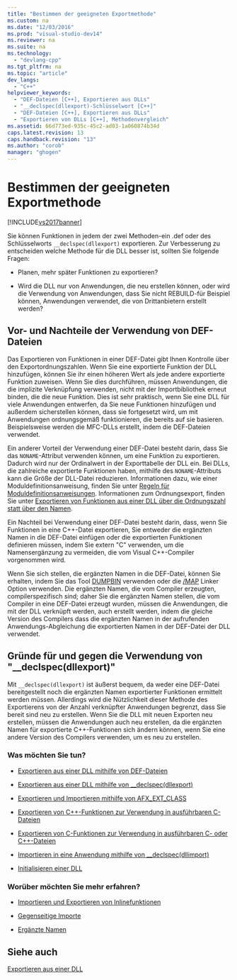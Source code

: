 ```yaml
---
title: "Bestimmen der geeigneten Exportmethode"
ms.custom: na
ms.date: "12/03/2016"
ms.prod: "visual-studio-dev14"
ms.reviewer: na
ms.suite: na
ms.technology: 
  - "devlang-cpp"
ms.tgt_pltfrm: na
ms.topic: "article"
dev_langs: 
  - "C++"
helpviewer_keywords: 
  - "DEF-Dateien [C++], Exportieren aus DLLs"
  - "__declspec(dllexport)-Schlüsselwort [C++]"
  - "DEF-Dateien [C++], Exportieren aus DLLs"
  - "Exportieren von DLLs [C++], Methodenvergleich"
ms.assetid: 66d773ed-935c-45c2-ad03-1a060874b34d
caps.latest.revision: 13
caps.handback.revision: "13"
ms.author: "corob"
manager: "ghogen"
---
```

# Bestimmen der geeigneten Exportmethode
[!INCLUDE[vs2017banner](../assembler/inline/includes/vs2017banner.md)]

Sie können Funktionen in jedem der zwei Methoden\-ein .def oder des Schlüsselworts `__declspec(dllexport)` exportieren.  Zur Verbesserung zu entscheiden welche Methode für die DLL besser ist, sollten Sie folgende Fragen:  
  
-   Planen, mehr später Funktionen zu exportieren?  
  
-   Wird die DLL nur von Anwendungen, die neu erstellen können, oder wird die Verwendung von Anwendungen, dass Sie nicht REBUILD\-für Beispiel können, Anwendungen verwendet, die von Drittanbietern erstellt werden?  
  
## Vor\- und Nachteile der Verwendung von DEF\-Dateien  
 Das Exportieren von Funktionen in einer DEF\-Datei gibt Ihnen Kontrolle über den Exportordnungszahlen.  Wenn Sie eine exportierte Funktion der DLL hinzufügen, können Sie ihr einen höheren Wert als jede andere exportierte Funktion zuweisen.  Wenn Sie dies durchführen, müssen Anwendungen, die die implizite Verknüpfung verwenden, nicht mit der Importbibliothek erneut binden, die die neue Funktion.  Dies ist sehr praktisch, wenn Sie eine DLL für viele Anwendungen entwerfen, da Sie neue Funktionen hinzufügen und außerdem sicherstellen können, dass sie fortgesetzt wird, um mit Anwendungen ordnungsgemäß funktionieren, die bereits auf sie basieren.  Beispielsweise werden die MFC\-DLLs erstellt, indem die DEF\-Dateien verwendet.  
  
 Ein anderer Vorteil der Verwendung einer DEF\-Datei besteht darin, dass Sie das `NONAME`\-Attribut verwenden können, um eine Funktion zu exportieren.  Dadurch wird nur der Ordinalwert in der Exporttabelle der DLL ein.  Bei DLLs, die zahlreiche exportierte Funktionen haben, mithilfe des `NONAME`\-Attributs kann die Größe der DLL\-Datei reduzieren.  Informationen dazu, wie einer Moduldefinitionsanweisung, finden Sie unter [Regeln für Moduldefinitionsanweisungen](../build/reference/rules-for-module-definition-statements.md).  Informationen zum Ordnungsexport, finden Sie unter [Exportieren von Funktionen aus einer DLL über die Ordnungszahl statt über den Namen](../build/exporting-functions-from-a-dll-by-ordinal-rather-than-by-name.md).  
  
 Ein Nachteil bei Verwendung einer DEF\-Datei besteht darin, dass, wenn Sie Funktionen in eine C\+\+\-Datei exportieren, Sie entweder die ergänzten Namen in die DEF\-Datei einfügen oder die exportierten Funktionen definieren müssen, indem Sie extern "C" verwenden, um die Namensergänzung zu vermeiden, die vom Visual C\+\+\-Compiler vorgenommen wird.  
  
 Wenn Sie sich stellen, die ergänzten Namen in die DEF\-Datei, können Sie erhalten, indem Sie das Tool [DUMPBIN](../build/reference/dumpbin-reference.md) verwenden oder die [\/MAP](../build/reference/map-generate-mapfile.md) Linker Option verwenden.  Die ergänzten Namen, die vom Compiler erzeugten, compilerspezifisch sind; daher Sie die ergänzten Namen stellen, die vom Compiler in eine DEF\-Datei erzeugt wurden, müssen die Anwendungen, die mit der DLL verknüpft werden, auch erstellt werden, indem die gleiche Version des Compilers dass die ergänzten Namen in der aufrufenden Anwendungs\-Abgleichung die exportierten Namen in der DEF\-Datei der DLL verwendet.  
  
## Gründe für und gegen die Verwendung von "\_\_declspec\(dllexport\)"  
 Mit `__declspec(dllexport)` ist äußerst bequem, da weder eine DEF\-Datei bereitgestellt noch die ergänzten Namen exportierter Funktionen ermittelt werden müssen.  Allerdings wird die Nützlichkeit dieser Methode des Exportierens von der Anzahl verknüpfter Anwendungen begrenzt, dass Sie bereit sind neu zu erstellen.  Wenn Sie die DLL mit neuen Exporten neu erstellen, müssen die Anwendungen auch neu erstellen, da die ergänzten Namen für exportierte C\+\+\-Funktionen sich ändern können, wenn Sie eine andere Version des Compilers verwenden, um es neu zu erstellen.  
  
### Was möchten Sie tun?  
  
-   [Exportieren aus einer DLL mithilfe von DEF\-Dateien](../build/exporting-from-a-dll-using-def-files.md)  
  
-   [Exportieren aus einer DLL mithilfe von \_\_declspec\(dllexport\)](../build/exporting-from-a-dll-using-declspec-dllexport.md)  
  
-   [Exportieren und Importieren mithilfe von AFX\_EXT\_CLASS](../build/exporting-and-importing-using-afx-ext-class.md)  
  
-   [Exportieren von C\+\+\-Funktionen zur Verwendung in ausführbaren C\-Dateien](../build/exporting-cpp-functions-for-use-in-c-language-executables.md)  
  
-   [Exportieren von C\-Funktionen zur Verwendung in ausführbaren C\- oder C\+\+\-Dateien](../build/exporting-c-functions-for-use-in-c-or-cpp-language-executables.md)  
  
-   [Importieren in eine Anwendung mithilfe von \_\_declspec\(dllimport\)](../build/importing-into-an-application-using-declspec-dllimport.md)  
  
-   [Initialisieren einer DLL](../build/initializing-a-dll.md)  
  
### Worüber möchten Sie mehr erfahren?  
  
-   [Importieren und Exportieren von Inlinefunktionen](../build/importing-and-exporting-inline-functions.md)  
  
-   [Gegenseitige Importe](../build/mutual-imports.md)  
  
-   [Ergänzte Namen](../build/reference/decorated-names.md)  
  
## Siehe auch  
 [Exportieren aus einer DLL](../build/exporting-from-a-dll.md)